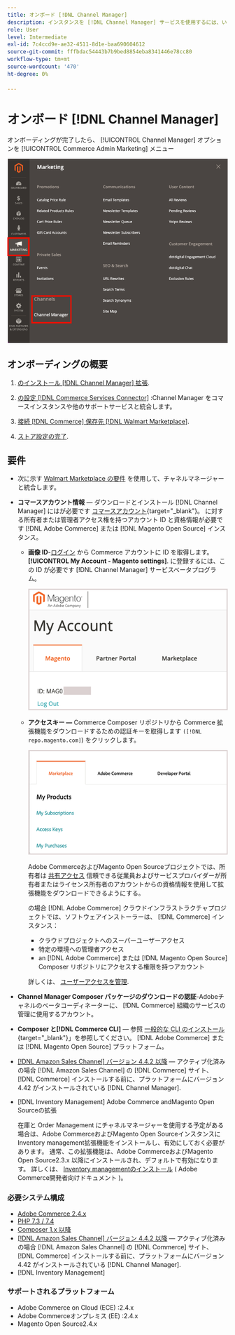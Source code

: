 ```yaml
---
title: オンボード [!DNL Channel Manager]
description: インスタンスを [!DNL Channel Manager] サービスを使用するには、いくつかのオンボーディング手順を完了します。
role: User
level: Intermediate
exl-id: 7c4ccd9e-ae32-4511-8d1e-baa690604612
source-git-commit: fffbdac54443b7b9bed8854eba8341446e78cc80
workflow-type: tm+mt
source-wordcount: '470'
ht-degree: 0%

---
```



# オンボード [!DNL Channel Manager]

オンボーディングが完了したら、 [!UICONTROL Channel Manager] オプションを [!UICONTROL Commerce Admin Marketing] メニュー

![[!DNL Channel Manager] 管理ビューのオプション](assets/channel-manager-admin-view.png)

## オンボーディングの概要

1. [のインストール [!DNL Channel Manager] 拡張](install.md).

1. [の設定 [!DNL Commerce Services Connector]](connect.md) :Channel Manager をコマースインスタンスや他のサポートサービスと統合します。

1. [接続 [!DNL Commerce] 保存先 [!DNL Walmart Marketplace]](connect.md).

1. [ストア設定の完了](complete-store-setup.md).

## 要件

- 次に示す [Walmart Marketplace の要件](walmart-requirements.md) を使用して、チャネルマネージャーと統合します。

- **コマースアカウント情報** — ダウンロードとインストール [!DNL Channel Manager] にはが必要です [コマースアカウント](https://docs.magento.com/user-guide/magento/magento-account.html){target=&quot;_blank&quot;}。 に対する所有者または管理者アクセス権を持つアカウント ID と資格情報が必要です [!DNL Adobe Commerce] または [!DNL Magento Open Source] インスタンス。

   - **画像 ID**-[ログイン](https://account.magento.com/customer/account/login/) から Commerce アカウントに ID を取得します。 **[!UICONTROL My Account - Magento settings]**. に登録するには、この ID が必要です [!DNL Channel Manager] サービスベータプログラム。

      ![[!DNL MAGEID] コマースアカウント設定で](assets/mageid-my-commerce-account.png)

   - **アクセスキー —** Commerce Composer リポジトリから Commerce 拡張機能をダウンロードするための認証キーを取得します `([!DNL repo.magento.com]`) をクリックします。

      ![[!UICONTROL Commerce Marketplace access keys]](assets/commerce-marketplace-access-keys.png)

      Adobe CommerceおよびMagento Open Sourceプロジェクトでは、所有者は [共有アクセス](https://docs.magento.com/user-guide/magento/magento-account-share.html) 信頼できる従業員およびサービスプロバイダーが所有者またはライセンス所有者のアカウントからの資格情報を使用して拡張機能をダウンロードできるようにする。

      の場合 [!DNL Adobe Commerce] クラウドインフラストラクチャプロジェクトでは、ソフトウェアインストーラーは、 [!DNL Commerce] インスタンス：

      - クラウドプロジェクトへのスーパーユーザーアクセス
      - 特定の環境への管理者アクセス
      - an [!DNL Adobe Commerce] または [!DNL Magento Open Source] Composer リポジトリにアクセスする権限を持つアカウント

      詳しくは、 [ユーザーアクセスを管理](https://devdocs.magento.com/cloud/project/user-admin.html).


- **Channel Manager Composer パッケージのダウンロードの認証**-Adobeチャネルのベータコーディネーターに、 [!DNL Commerce] 組織のサービスの管理に使用するアカウント。
- **Composer と[!DNL Commerce CLI]**  — 参照 [一般的な CLI のインストール](https://devdocs.magento.com/extensions/install/){target=&quot;_blank&quot;}」を参照してください。 [!DNL Adobe Commerce] または [!DNL Magento Open Source] プラットフォーム。
- [[!DNL Amazon Sales Channel] バージョン 4.4.2 以降](https://experienceleague.adobe.com/docs/commerce-channels/amazon/release-notes.html) — アクティブ化済みの場合 [!DNL Amazon Sales Channel] の [!DNL Commerce] サイト、 [!DNL Commerce] インストールする前に、プラットフォームにバージョン 4.42 がインストールされている [!DNL Channel Manager].
- [!DNL Inventory Management] Adobe Commerce andMagento Open Sourceの拡張

   在庫と Order Management にチャネルマネージャーを使用する予定がある場合は、Adobe CommerceおよびMagento Open SourceインスタンスにInventory management拡張機能をインストールし、有効にしておく必要があります。 通常、この拡張機能は、Adobe CommerceおよびMagento Open Source2.3.x 以降にインストールされ、デフォルトで有効になります。 詳しくは、 [Inventory managementのインストール](https://devdocs.magento.com/extensions/inventory-management/) ( Adobe Commerce開発者向けドキュメント )。

### 必要システム構成

- [Adobe Commerce 2.4.x](https://devdocs.magento.com/release/released-versions.html)
- [PHP 7.3 / 7.4](https://devdocs.magento.com/guides/v2.4/install-gde/prereq/php-settings.html)
- [Composer 1.x 以降](https://devdocs.magento.com/cloud/reference/cloud-composer.html)
- [[!DNL Amazon Sales Channel] バージョン 4.4.2 以降](https://experienceleague.adobe.com/docs/commerce-channels/amazon/release-notes.html) — アクティブ化済みの場合 [!DNL Amazon Sales Channel] の [!DNL Commerce] サイト、 [!DNL Commerce] インストールする前に、プラットフォームにバージョン 4.42 がインストールされている [!DNL Channel Manager].
- [!DNL Inventory Management]

### サポートされるプラットフォーム

- Adobe Commerce on Cloud (ECE) :2.4.x
- Adobe Commerceオンプレミス (EE) :2.4.x
- Magento Open Source2.4.x
